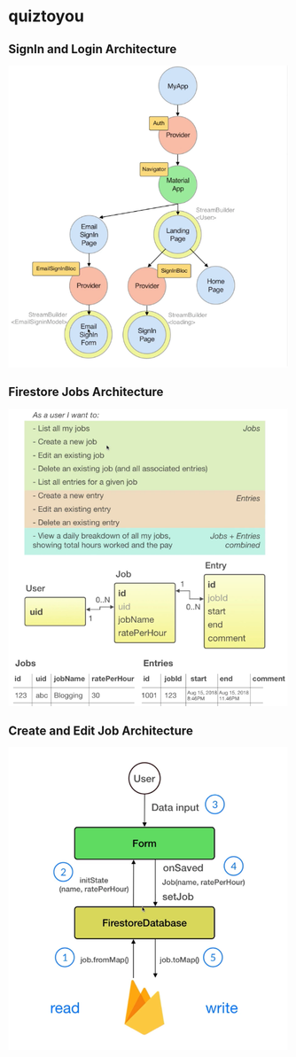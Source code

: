 # quiztoyou


## SignIn and Login Architecture
<img src='readme_01.png'>


## Firestore Jobs Architecture
<img src='readme_job_firestore.png'>


## Create and Edit Job Architecture
<img src='readme_job_form.png'>

